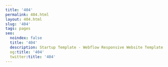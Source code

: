 ```yaml
---
title: '404'
permalink: 404.html
layout: 404.html
slug: '404'
tags: pages
seo:
  noindex: false
  title: '404'
  description: Startup Template - Webflow Responsive Website Template
  og:title: '404'
  twitter:title: '404'
---
```



